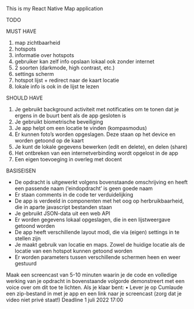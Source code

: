 This is my React Native Map application

TODO

MUST HAVE
1) map zichtbaarheid
2) hotspots
3) informatie over hotspots
4) gebruiker kan zelf info opslaan lokaal ook zonder internet
5) 2 soorten (darkmode, high contrast, etc.)
6) settings scherm
7) hotspot lijst + redirect naar de kaart locatie
8) lokale info is ook in de lijst te lezen

SHOULD HAVE
1. Je gebruikt background activiteit met notificaties om te tonen dat je ergens in de buurt
bent als de app gesloten is
2. Je gebruikt biometrische beveiliging
3. Je app helpt om een locatie te vinden (kompasmodus)
4. Er kunnen foto’s worden opgeslagen. Deze staan op het device en worden getoond
op de kaart
5. Je kunt de lokale gegevens bewerken (edit en delete), en delen (share)
6. Het ontbreken van een internetverbinding wordt opgelost in de app
7. Een eigen toevoeging in overleg met docent


BASISEISEN
-  De opdracht is uitgewerkt volgens bovenstaande omschrijving en heeft een passende
naam (‘eindopdracht’ is geen goede naam
- Er staan comments in de code ter verduidelijking  
- De app is verdeeld in componenten met het oog op herbruikbaarheid, die in aparte
javascript bestanden staan  
- Je gebruikt JSON-data uit een web API  
- Er worden gegevens lokaal opgeslagen, die in een lijstweergave getoond worden  
- De app heeft verschillende layout modi, die via (eigen) settings in te stellen zijn  
- Je maakt gebruik van locatie en maps. Zowel de huidige locatie als de locatie van
een hotspot kunnen getoond worden  
- Er worden parameters tussen verschillende schermen heen en weer gestuurd  


Maak een screencast van 5-10 minuten waarin je de code en volledige werking van je
opdracht in bovenstaande volgorde demonstreert met een voice over om dit toe te lichten.
Als je klaar bent:
• Lever je op Cumlaude een zip-bestand in met je app en een link naar je screencast
(zorg dat je video niet privé staat!)
Deadline 1 juli 2022 17:00